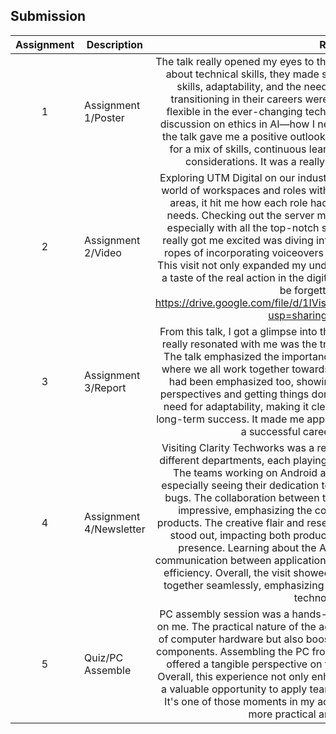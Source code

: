 ## Submission
| Assignment | Description  | Reflection |
| :-----: |  ------ | :-----: |
| 1 | Assignment 1/Poster | The talk really opened my eyes to the diverse world of ICT careers. It wasn't just about technical skills, they made sure we understood the importance of soft skills, adaptability, and the need to keep learning. The stories of people transitioning in their careers were so inspiring, showing the value of being flexible in the ever-changing tech landscape. What struck me most was the discussion on ethics in AI—how I need to be responsible as I innovate. Overall, the talk gave me a positive outlook on ICT professions, emphasizing the need for a mix of skills, continuous learning, and always being mindful of ethical considerations. It was a really eye-opening and motivating session. |
| 2 | Assignment 2/Video | Exploring UTM Digital on our industrial visit was like stepping into a whole new world of workspaces and roles within that industry. Roaming through different areas, it hit me how each role had its own special workspace tailored to its needs. Checking out the server maintenance scene was a real eye-opener, especially with all the top-notch security measures they had in place. What really got me excited was diving into video editing hands-on and learning the ropes of incorporating voiceovers – it brought out the creative side of things. This visit not only expanded my understanding of the industry but also gave me a taste of the real action in the digital workspace. It was an experience I won't be forgetting anytime soon. https://drive.google.com/file/d/1IVisN_ALiEAAHjA8WdJEZhuVKMzCNbvP/view?usp=sharing (our group's video)|
| 3 | Assignment 3/Report | From this talk, I got a glimpse into the journey of a system developer, and what really resonated with me was the transformative power of hands-on learning. The talk emphasized the importance of creating a collaborative work culture, where we all work together towards common goals. The open communication had been emphasized too, showing how it helps in understanding different perspectives and getting things done smoothly. The speaker also stressed the need for adaptability, making it clear that being flexible is a key ingredient for long-term success. It made me appreciate how these principles can truly shape a successful career in system development. |
| 4 | Assignment 4/Newsletter | Visiting Clarity Techworks was a real eye-opener for me. I got to explore their different departments, each playing a crucial role in the company's operations. The teams working on Android and iOS applications caught my attention, especially seeing their dedication to crafting cutting-edge apps and resolving bugs. The collaboration between the QA Analysis team and other teams was impressive, emphasizing the company's focus on delivering top-notch products. The creative flair and research contributions of the UI/UX department stood out, impacting both product design and the company's social media presence. Learning about the API department and how they streamline communication between applications gave me a new perspective on operational efficiency. Overall, the visit showed me how these diverse departments work together seamlessly, emphasizing innovation in the dynamic field of financial technology solutions.|
| 5 | Quiz/PC Assemble | PC assembly session was a hands-on experience that left a lasting impression on me. The practical nature of the activity not only deepened my understanding of computer hardware but also boosted my confidence in dealing with all those components. Assembling the PC from scratch, connecting each part accurately, offered a tangible perspective on the theoretical knowledge gained in class. Overall, this experience not only enhanced my technical skills but also provided a valuable opportunity to apply teamworking concepts in a real-world setting. It's one of those moments in my academic journey that made everything feel more practical and way more interesting.|
